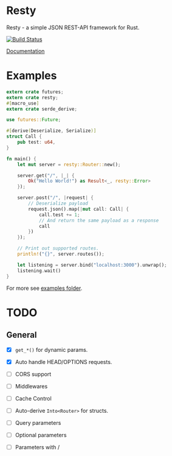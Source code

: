 # Resty

Resty - a simple JSON REST-API framework for Rust.

[![Build Status][travis-image]][travis-url]

[travis-image]: https://travis-ci.org/tomusdrw/resty.svg?branch=master
[travis-url]: https://travis-ci.org/tomusdrw/resty

[Documentation](http://docs.rs/resty)

# Examples
```rust
extern crate futures;
extern crate resty;
#[macro_use]
extern crate serde_derive;

use futures::Future;

#[derive(Deserialize, Serialize)]
struct Call {
    pub test: u64,
}

fn main() {
    let mut server = resty::Router::new();

    server.get("/", |_| {
        Ok("Hello World!") as Result<_, resty::Error>
    });

    server.post("/", |request| {
        // Deserialize payload
        request.json().map(|mut call: Call| {
            call.test += 1;
            // And return the same payload as a response
            call
        })
    });

    // Print out supported routes.
    println!("{}", server.routes());

    let listening = server.bind("localhost:3000").unwrap();
    listening.wait()
}
```

For more see [examples folder](./examples).

# TODO

## General
- [x] `get_*()` for dynamic params.
- [x] Auto handle HEAD/OPTIONS requests.
- [ ] CORS support
- [ ] Middlewares
- [ ] Cache Control
- [ ] Auto-derive `Into<Router>` for structs.
- [ ] Query parameters
- [ ] Optional parameters
- [ ] Parameters with /

